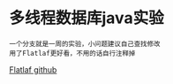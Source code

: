 # 多线程数据库java实验
```
一个分支就是一周的实验，小问题建议自己查找修改
用了Flatlaf更好看，不用的话自行注释掉
```
[Flatlaf github](https://github.com/JFormDesigner/FlatLaf)
